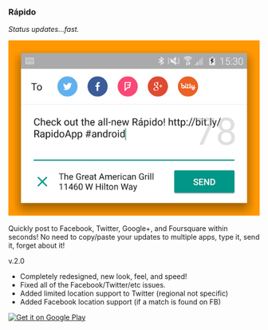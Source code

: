 ### Rápido
_Status updates...fast._

![Rapido Screenshot](extras/rapido-hero-shadow.png)

Quickly post to Facebook, Twitter, Google+, and Foursquare within seconds! No need to copy/paste your updates to multiple apps, type it, send it, forget about it!

v.2.0
- Completely redesigned, new look, feel, and speed!
- Fixed all of the Facebook/Twitter/etc issues.
- Added limited location support to Twitter (regional not specific)
- Added Facebook location support (if a match is found on FB)

<a href="https://bit.ly/RapidoApp"><img src="https://play.google.com/intl/en_us/badges/images/apps/en-play-badge.png" alt="Get it on Google Play" width="185px" /></a>
